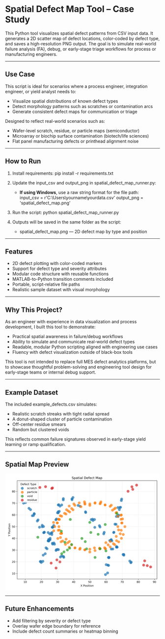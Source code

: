 # Spatial Defect Map Tool – Case Study

This Python tool visualizes spatial defect patterns from CSV input data. It generates a 2D scatter map of defect locations, color-coded by defect type, and saves a high-resolution PNG output. The goal is to simulate real-world failure analysis (FA), debug, or early-stage triage workflows for process or manufacturing engineers.

---

## Use Case

This script is ideal for scenarios where a process engineer, integration engineer, or yield analyst needs to:
- Visualize spatial distributions of known defect types
- Detect morphology patterns such as scratches or contamination arcs
- Generate consistent defect maps for communication or triage

Designed to reflect real-world scenarios such as:
- Wafer-level scratch, residue, or particle maps (semiconductor)
- Microarray or biochip surface contamination (biotech/life sciences)
- Flat panel manufacturing defects or printhead alignment noise

---

## How to Run

1. Install requirements:
   pip install -r requirements.txt

2. Update the input_csv and output_png in spatial_defect_map_runner.py:
   - **If using Windows**, use a raw string format for the file path:  
   input_csv = r'C:\Users\yourname\yourdata.csv'
   output_png = 'spatial_defect_map.png'

3. Run the script:
   python spatial_defect_map_runner.py

4. Outputs will be saved in the same folder as the script:
   - spatial_defect_map.png — 2D defect map by type and position

---

## Features

- 2D defect plotting with color-coded markers
- Support for defect type and severity attributes
- Modular code structure with reusable functions
- MATLAB-to-Python transition comments included
- Portable, script-relative file paths
- Realistic sample dataset with visual morphology

---

## Why This Project?

As an engineer with experience in data visualization and process development, I built this tool to demonstrate:
- Practical spatial awareness in failure/debug workflows
- Ability to simulate and communicate real-world defect types
- Readable, modular Python scripting aligned with engineering use cases
- Fluency with defect visualization outside of black-box tools

This tool is not intended to replace full MES defect analytics platforms, but to showcase thoughtful problem-solving and engineering tool design for early-stage teams or internal debug support.

---

## Example Dataset

The included example_defects.csv simulates:
- Realistic scratch streaks with tight radial spread
- A donut-shaped cluster of particle contamination
- Off-center residue smears
- Random but clustered voids

This reflects common failure signatures observed in early-stage yield learning or ramp qualification.

---

## Spatial Map Preview

![Spatial Defect Map](spatial_defect_map.png)

---

## Future Enhancements

- Add filtering by severity or defect type
- Overlay wafer edge boundary for reference
- Include defect count summaries or heatmap binning
